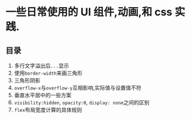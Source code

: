 # 一些日常使用的 UI 组件,动画,和 css 实践.

## 目录

1. 多行文字溢出后`...`显示
2. 使用`border-width`来画三角形
3. 三角形阴影
4. `overflow-x`与`overflow-y`互相影响,实际值与设置值不符
5. 垂直水平居中的一些方案
6. `visibility:hidden`, `opacity:0`, `display: none`之间的区别
7. `flex`布局宽度计算的具体规则
